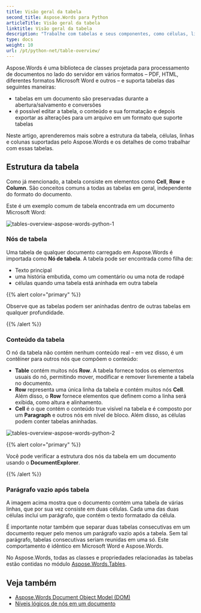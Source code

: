 ```yaml
---
title: Visão geral da tabela
second_title: Aspose.Words para Python
articleTitle: Visão geral da tabela
linktitle: Visão geral da tabela
description: "Trabalhe com tabelas e seus componentes, como células, linhas e colunas em Aspose.Words para Python. Como trabalhar com tabelas em Python."
type: docs
weight: 10
url: /pt/python-net/table-overview/
---
```


Aspose.Words é uma biblioteca de classes projetada para processamento de documentos no lado do servidor em vários formatos – PDF, HTML, diferentes formatos Microsoft Word e outros – e suporta tabelas das seguintes maneiras:

* tabelas em um documento são preservadas durante a abertura/salvamento e conversões
* é possível editar a tabela, o conteúdo e sua formatação e depois exportar as alterações para um arquivo em um formato que suporte tabelas

Neste artigo, aprenderemos mais sobre a estrutura da tabela, células, linhas e colunas suportadas pelo Aspose.Words e os detalhes de como trabalhar com essas tabelas.

## Estrutura da tabela

Como já mencionado, a tabela consiste em elementos como **Cell**, **Row** e **Column**. São conceitos comuns a todas as tabelas em geral, independente do formato do documento.

Este é um exemplo comum de tabela encontrada em um documento Microsoft Word:

![tables-overview-aspose-words-python-1](/words/python-net/table-overview/tables-overview-1.png)

### Nós de tabela

Uma tabela de qualquer documento carregado em Aspose.Words é importada como **Nó de tabela**. A tabela pode ser encontrada como filha de:

- Texto principal
- uma história embutida, como um comentário ou uma nota de rodapé
- células quando uma tabela está aninhada em outra tabela

{{% alert color="primary" %}}

Observe que as tabelas podem ser aninhadas dentro de outras tabelas em qualquer profundidade.

{{% /alert %}}

### Conteúdo da tabela

O nó da tabela não contém nenhum conteúdo real – em vez disso, é um contêiner para outros nós que compõem o conteúdo:

- **Table** contém muitos nós **Row**. A tabela fornece todos os elementos usuais do nó, permitindo mover, modificar e remover livremente a tabela no documento.
- **Row** representa uma única linha da tabela e contém muitos nós **Cell**. Além disso, o **Row** fornece elementos que definem como a linha será exibida, como altura e alinhamento.
- **Cell** é o que contém o conteúdo true visível na tabela e é composto por um **Paragraph** e outros nós em nível de bloco. Além disso, as células podem conter tabelas aninhadas.

![tables-overview-aspose-words-python-2](/words/python-net/table-overview/tables-overview-2.png)

{{% alert color="primary" %}}

Você pode verificar a estrutura dos nós da tabela em um documento usando o **DocumentExplorer**.

{{% /alert %}}

### Parágrafo vazio após tabela

A imagem acima mostra que o documento contém uma tabela de várias linhas, que por sua vez consiste em duas células. Cada uma das duas células inclui um parágrafo, que contém o texto formatado da célula.

É importante notar também que separar duas tabelas consecutivas em um documento requer pelo menos um parágrafo vazio após a tabela. Sem tal parágrafo, tabelas consecutivas seriam reunidas em uma só. Este comportamento é idêntico em Microsoft Word e Aspose.Words.

No Aspose.Words, todas as classes e propriedades relacionadas às tabelas estão contidas no módulo [Aspose.Words.Tables](https://reference.aspose.com/words/python-net/aspose.words.tables/).

## Veja também

* [Aspose.Words Document Object Model (DOM)](/words/pt/python-net/aspose-words-document-object-model/)
* [Níveis lógicos de nós em um documento](/words/pt/python-net/logical-levels-of-nodes-in-a-document/)